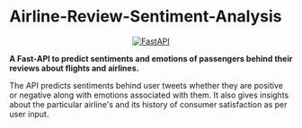 # Airline-Review-Sentiment-Analysis
<p align="center">
  <a href="https://fastapi.tiangolo.com"><img src="https://fastapi.tiangolo.com/img/logo-margin/logo-teal.png" alt="FastAPI"></a>
</p>

**A Fast-API to predict sentiments and emotions of passengers behind their reviews about flights and airlines.**

The API predicts sentiments behind user tweets whether they are positive or negative along with emotions associated with them. It also gives insights about the particular airline's and its history of consumer satisfaction as per user input.
